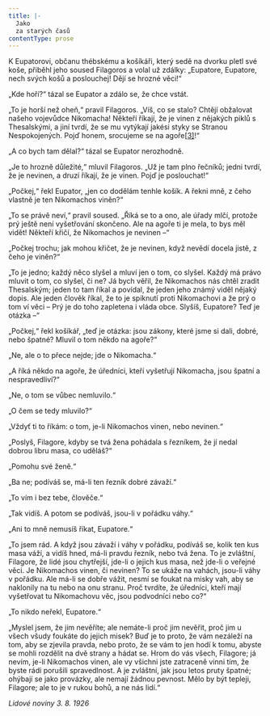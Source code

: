 ```yaml
---
title: |-
  Jako
  za starých časů
contentType: prose
---
```


K Eupatorovi, občanu thébskému a košíkáři, který sedě na dvorku pletl své koše, přiběhl jeho soused Filagoros a volal už zdálky: „Eupatore, Eupatore, nech svých košů a poslouchej! Dějí se hrozné věci!“

„Kde hoří?“ tázal se Eupator a zdálo se, že chce vstát.

„To je horší než oheň,“ pravil Filagoros. „Víš, co se stalo? Chtějí obžalovat našeho vojevůdce Nikomacha! Někteří říkají, že je vinen z nějakých piklů s Thesalskými, a jiní tvrdí, že se mu vytýkají jakési styky se Stranou Nespokojených. Pojď honem, srocujeme se na agoře[\[3\]](./resources/undefined)!“

„A co bych tam dělal?“ tázal se Eupator nerozhodně.

„Je to hrozně důležité,“ mluvil Filagoros. „Už je tam plno řečníků; jedni tvrdí, že je nevinen, a druzí říkají, že je vinen. Pojď je poslouchat!“

„Počkej,“ řekl Eupator, „jen co dodělám tenhle košík. A řekni mně, z čeho vlastně je ten Nikomachos viněn?“

„To se právě neví,“ pravil soused. „Říká se to a ono, ale úřady mlčí, protože prý ještě není vyšetřování skončeno. Ale na agoře ti je mela, to bys měl vidět! Někteří křičí, že Nikomachos je nevinen –“

„Počkej trochu; jak mohou křičet, že je nevinen, když nevědí docela jistě, z čeho je viněn?“

„To je jedno; každý něco slyšel a mluví jen o tom, co slyšel. Každý má právo mluvit o tom, co slyšel, či ne? Já bych věřil, že Nikomachos nás chtěl zradit Thesalským; jeden to tam říkal a povídal, že jeden jeho známý viděl nějaký dopis. Ale jeden člověk říkal, že to je spiknutí proti Nikomachovi a že prý o tom ví věci – Prý je do toho zapletena i vláda obce. Slyšíš, Eupatore? Teď je otázka –“

„Počkej,“ řekl košíkář, „teď je otázka: jsou zákony, které jsme si dali, dobré, nebo špatné? Mluvil o tom někdo na agoře?“

„Ne, ale o to přece nejde; jde o Nikomacha.“

„A říká někdo na agoře, že úředníci, kteří vyšetřují Nikomacha, jsou špatní a nespravedliví?“

„Ne, o tom se vůbec nemluvilo.“

„O čem se tedy mluvilo?“

„Vždyť ti to říkám: o tom, je-li Nikomachos vinen, nebo nevinen.“

„Poslyš, Filagore, kdyby se tvá žena pohádala s řezníkem, že jí nedal dobrou libru masa, co uděláš?“

„Pomohu své ženě.“

„Ba ne; podíváš se, má-li ten řezník dobré závaží.“

„To vím i bez tebe, člověče.“

„Tak vidíš. A potom se podíváš, jsou-li v pořádku váhy.“

„Ani to mně nemusíš říkat, Eupatore.“

„To jsem rád. A když jsou závaží i váhy v pořádku, podíváš se, kolik ten kus masa váží, a vidíš hned, má-li pravdu řezník, nebo tvá žena. To je zvláštní, Filagore, že lidé jsou chytřejší, jde-li o jejich kus masa, než jde-li o veřejné věci. Je Nikomachos vinen, či nevinen? To se ukáže na vahách, jsou-li váhy v pořádku. Ale má-li se dobře vážit, nesmí se foukat na misky vah, aby se naklonily na tu nebo na onu stranu. Proč tvrdíte, že úředníci, kteří mají vyšetřovat tu Nikomachovu věc, jsou podvodníci nebo co?“

„To nikdo neřekl, Eupatore.“

„Myslel jsem, že jim nevěříte; ale nemáte-li proč jim nevěřit, proč jim u všech všudy foukáte do jejich misek? Buď je to proto, že vám nezáleží na tom, aby se zjevila pravda, nebo proto, že se vám to jen hodí k tomu, abyste se mohli rozdělit na dvě strany a hádat se. Hrom do vás všech, Filagore; já nevím, je-li Nikomachos vinen, ale vy všichni jste zatraceně vinni tím, že byste rádi porušili spravedlnost. A je zvláštní, jak jsou letos pruty špatné; ohýbají se jako provázky, ale nemají žádnou pevnost. Mělo by být tepleji, Filagore; ale to je v rukou bohů, a ne nás lidí.“

_Lidové noviny 3. 8. 1926_
